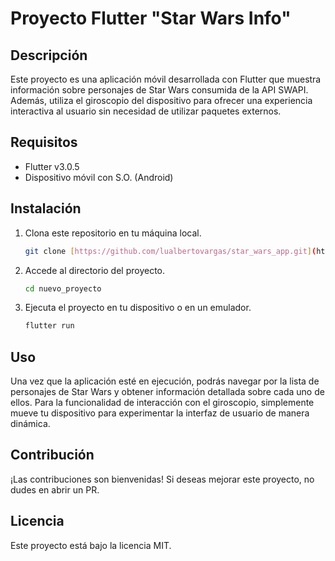 # Proyecto Flutter "Star Wars Info"

## Descripción
Este proyecto es una aplicación móvil desarrollada con Flutter que muestra información sobre personajes de Star Wars consumida de la API SWAPI. Además, utiliza el giroscopio del dispositivo para ofrecer una experiencia interactiva al usuario sin necesidad de utilizar paquetes externos.

## Requisitos
- Flutter v3.0.5
- Dispositivo móvil con S.O. (Android)

## Instalación
1. Clona este repositorio en tu máquina local.
    ```bash
    git clone [https://github.com/lualbertovargas/star_wars_app.git](https://github.com/lualbertovargas/strar_wars_app.git)
    ```
2. Accede al directorio del proyecto.
    ```bash
    cd nuevo_proyecto
    ```
3. Ejecuta el proyecto en tu dispositivo o en un emulador.
    ```bash
    flutter run
    ```

## Uso
Una vez que la aplicación esté en ejecución, podrás navegar por la lista de personajes de Star Wars y obtener información detallada sobre cada uno de ellos. Para la funcionalidad de interacción con el giroscopio, simplemente mueve tu dispositivo para experimentar la interfaz de usuario de manera dinámica.

## Contribución
¡Las contribuciones son bienvenidas! Si deseas mejorar este proyecto, no dudes en abrir un PR.

## Licencia
Este proyecto está bajo la licencia MIT.
